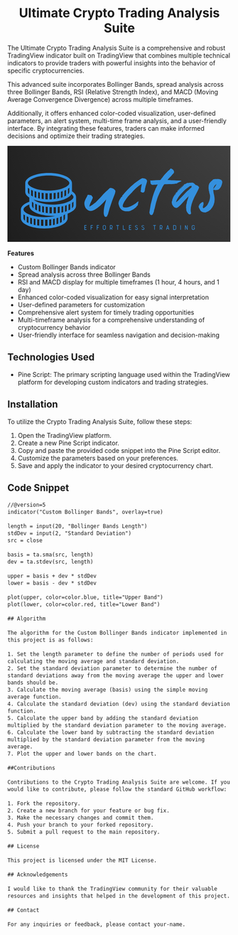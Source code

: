 # <center>Ultimate Crypto Trading Analysis Suite</center>

The Ultimate Crypto Trading Analysis Suite is a comprehensive and robust TradingView indicator built on TradingView that combines multiple technical indicators to provide traders with powerful insights into the behavior of specific cryptocurrencies.

This advanced suite incorporates Bollinger Bands, spread analysis across three Bollinger Bands, RSI (Relative Strength Index), and MACD (Moving Average Convergence Divergence) across multiple timeframes.

Additionally, it offers enhanced color-coded visualization, user-defined parameters, an alert system, multi-time frame analysis, and a user-friendly interface. By integrating these features, traders can make informed decisions and optimize their trading strategies.

![Image Description](Screenshot_2.png)

**Features**
- Custom Bollinger Bands indicator
- Spread analysis across three Bollinger Bands
- RSI and MACD display for multiple timeframes (1 hour, 4 hours, and 1 day)
- Enhanced color-coded visualization for easy signal interpretation
- User-defined parameters for customization
- Comprehensive alert system for timely trading opportunities
- Multi-timeframe analysis for a comprehensive understanding of cryptocurrency behavior
- User-friendly interface for seamless navigation and decision-making

## Technologies Used
- Pine Script: The primary scripting language used within the TradingView platform for developing custom indicators and trading strategies.

## Installation
To utilize the Crypto Trading Analysis Suite, follow these steps:

1. Open the TradingView platform.
2. Create a new Pine Script indicator.
3. Copy and paste the provided code snippet into the Pine Script editor.
4. Customize the parameters based on your preferences.
5. Save and apply the indicator to your desired cryptocurrency chart.

## Code Snippet
```pine
//@version=5
indicator("Custom Bollinger Bands", overlay=true)

length = input(20, "Bollinger Bands Length")
stdDev = input(2, "Standard Deviation")
src = close

basis = ta.sma(src, length)
dev = ta.stdev(src, length)

upper = basis + dev * stdDev
lower = basis - dev * stdDev

plot(upper, color=color.blue, title="Upper Band")
plot(lower, color=color.red, title="Lower Band")

## Algorithm

The algorithm for the Custom Bollinger Bands indicator implemented in this project is as follows:

1. Set the length parameter to define the number of periods used for calculating the moving average and standard deviation.
2. Set the standard deviation parameter to determine the number of standard deviations away from the moving average the upper and lower bands should be.
3. Calculate the moving average (basis) using the simple moving average function.
4. Calculate the standard deviation (dev) using the standard deviation function.
5. Calculate the upper band by adding the standard deviation multiplied by the standard deviation parameter to the moving average.
6. Calculate the lower band by subtracting the standard deviation multiplied by the standard deviation parameter from the moving average.
7. Plot the upper and lower bands on the chart.

##Contributions

Contributions to the Crypto Trading Analysis Suite are welcome. If you would like to contribute, please follow the standard GitHub workflow:

1. Fork the repository.
2. Create a new branch for your feature or bug fix.
3. Make the necessary changes and commit them.
4. Push your branch to your forked repository.
5. Submit a pull request to the main repository.

## License

This project is licensed under the MIT License.

## Acknowledgements

I would like to thank the TradingView community for their valuable resources and insights that helped in the development of this project.

## Contact

For any inquiries or feedback, please contact your-name.
